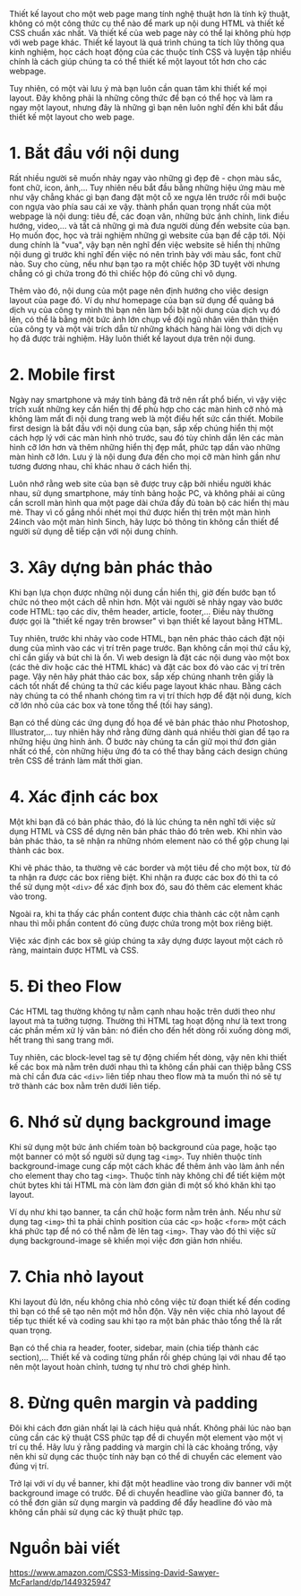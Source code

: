 Thiết kế layout cho một web page mang tính nghệ thuật hơn là tính kỹ thuật, không có một công thức cụ thể nào để mark up nội dung HTML và thiết kế CSS chuẩn xác nhất. Và thiết kế của web page này có thể lại không phù hợp với web page khác. Thiết kế layout là quá trình chúng ta tích lũy thông qua kinh nghiệm, học cách hoạt động của các thuộc tính CSS và luyện tập nhiều chính là cách giúp chúng ta có thể thiết kế một layout tốt hơn cho các webpage.

Tuy nhiên, có một vài lưu ý mà bạn luôn cần quan tâm khi thiết kế mọi layout. Đây không phải là những công thức để bạn có thể học và làm ra ngay một layout, nhưng đây là những gì bạn nên luôn nghĩ đến khi bắt đầu thiết kế một layout cho web page.

# 1. Bắt đầu với nội dung

Rất nhiều người sẽ muốn nhảy ngay vào những gì đẹp đẽ - chọn màu sắc, font chữ, icon, ảnh,... Tuy nhiên nếu bắt đầu bằng những hiệu ứng màu mè như vậy chẳng khác gì bạn đang đặt một cỗ xe ngựa lên trước rồi mới buộc con ngựa vào phía sau cái xe vậy. thành phần quan trọng nhất của một webpage là nội dung: tiêu đề, các đoạn văn, những bức ảnh chính, link điều hướng, video,... và tất cả những gì mà đưa người dùng đến website của bạn. Họ muốn đọc, học và trải nghiệm những gì website của bạn đề cập tới. Nội dung chính là "vua", vậy bạn nên nghĩ đến việc website sẽ hiển thị những nội dung gì trước khi nghĩ đến việc nó nên trình bày với màu sắc, font chữ nào. Suy cho cùng, nếu như bạn tạo ra một chiếc hộp 3D tuyệt vời nhưng chẳng có gì chứa trong đó thì chiếc hộp đó cũng chỉ vô dụng.

Thêm vào đó, nội dung của một page nên định hướng cho việc design layout của page đó. Ví dụ như homepage của bạn sử dụng để quảng bá dịch vụ của công ty mình thì bạn nên làm bổi bật nội dung của dịch vụ đó lên, có thể là bằng một bức ảnh lớn chụp về đội ngũ nhân viên thân thiện của công ty và một vài trích dẫn từ những khách hàng hài lòng với dịch vụ họ đã được trải nghiệm. Hãy luôn thiết kế layout dựa trên nội dung.

# 2. Mobile first

Ngày nay smartphone và máy tính bảng đã trở nên rất phổ biến, vì vậy việc trích xuất những key cần hiển thị để phù hợp cho các màn hình cỡ nhỏ mà không làm mất đi nội dung trang web là một điều hết sức cần thiết. Mobile first design là bắt đầu với nội dung của bạn, sắp xếp chúng hiển thị một cách hợp lý với các màn hình nhỏ trước, sau đó tùy chỉnh dần lên các màn hình cỡ lớn hơn và thêm những hiển thị đẹp mắt, phức tạp dần vào những màn hình cỡ lớn. Lưu ý là nội dung đưa đến cho mọi cỡ màn hình gần như tương đương nhau, chỉ khác nhau ở cách hiển thị.

Luôn nhớ rằng web site của bạn sẽ được truy cập bởi nhiều người khác nhau, sử dụng smartphone, máy tính bảng hoặc PC, và không phải ai cũng cần scroll màn hình qua một page dài chứa đầy đủ toàn bộ các hiển thị màu mè. Thay vì cố gắng nhồi nhét mọi thứ được hiển thị trên một màn hình 24inch vào một màn hình 5inch, hãy lược bỏ thông tin không cần thiết để người sử dụng dễ tiếp cận với nội dung chính.

# 3. Xây dựng bản phác thảo

Khi bạn lựa chọn được những nội dung cần hiển thị, giờ đến bước bạn tổ chức nó theo một cách dễ nhìn hơn. Một vài người sẽ nhảy ngay vào bước code HTML: tạo các div, thêm header, article, footer,... Điều này thường được gọi là "thiết kế ngay trên browser" vì bạn thiết kế layout bằng HTML.

Tuy nhiên, trước khi nhảy vào code HTML, bạn nên phác thảo cách đặt nội dung của mình vào các vị trí trên page trước. Bạn không cần mọi thứ cầu kỳ, chỉ cần giấy và bút chì là ổn. Vì web design là đặt các nội dung vào một box (các thẻ div hoặc các thẻ HTML khác) và đặt các box đó vào các vị trí trên page. Vậy nên hãy phát thảo các box, sắp xếp chúng nhanh trên giấy là cách tốt nhất để chúng ta thử các kiểu page layout khác nhau. Bằng cách này chúng ta có thể nhanh chóng tìm ra vị trí thích hợp để đặt nội dung, kích cỡ lớn nhỏ của các box và tone tổng thể (tối hay sáng).

Bạn có thể dùng các ứng dụng đồ họa để vẽ bản phác thảo như Photoshop, Illustrator,... tuy nhiên hãy nhớ rằng đừng dành quá nhiều thời gian để tạo ra những hiệu ứng hình ảnh. Ở bước này chúng ta cần giữ mọi thứ đơn giản nhất có thể, còn những hiệu ứng đó ta có thể thay bằng cách design chúng trên CSS để tránh làm mất thời gian. 

# 4. Xác định các box

Một khi bạn đã có bản phác thảo, đó là lúc chúng ta nên nghĩ tới việc sử dụng HTML và CSS để dựng nên bản phác thảo đó trên web. Khi nhìn vào bản phác thảo, ta sẽ nhận ra những nhóm element nào có thể gộp chung lại thành các box.

Khi vẽ phác thảo, ta thường vẽ các border và một tiêu đề cho một box, từ đó ta nhận ra được các box riêng biệt. Khi nhận ra được các box đó thì ta có thể sử dụng một `<div>` để xác định box đó, sau đó thêm các element khác vào trong.
    
Ngoài ra, khi ta thấy các phần content được chia thành các cột nằm cạnh nhau thì mỗi phần content đó cũng được chứa trong một box riêng biệt.
    
Việc xác định các box sẽ giúp chúng ta xây dựng được layout một cách rõ ràng, maintain được HTML và CSS.
    
# 5. Đi theo Flow

Các HTML tag thường không tự nằm cạnh nhau hoặc trên dưới theo như layout mà ta tưởng tượng. Thường thì HTML tag hoạt động như là text trong các phần mềm xử lý văn bản: nó điền cho đến hết dòng rồi xuống dòng mới, hết trang thì sang trang mới. 

Tuy nhiên, các block-level tag sẽ tự động chiếm hết dòng, vậy nên khi thiết kế các box mà nằm trên dưới nhau thì ta không cần phải can thiệp bằng CSS mà chỉ cần đưa các `<div>` liên tiếp nhau theo flow mà ta muốn thì nó sẽ tự trở thành các box nằm trên dưới liên tiếp.

# 6. Nhớ sử dụng background image

Khi sử dụng một bức ảnh chiếm toàn bộ background của page, hoặc tạo một banner có một số người sử dụng tag `<img>`. Tuy nhiên thuộc tính background-image cung cấp một cách khác để thêm ảnh vào làm ảnh nền cho element thay cho tag `<img>`. Thuộc tính này không chỉ để tiết kiệm một chút bytes khi tải HTML mà còn làm đơn giản đi một số khó khăn khi tạo layout.

Ví dụ như khi tạo banner, ta cần chữ hoặc form nằm trên ảnh. Nếu như sử dụng tag `<img>` thì ta phải chỉnh position của các `<p>` hoặc `<form>` một cách khá phức tạp để nó có thể nằm đè lên tag `<img>`. Thay vào đó thì việc sử dụng background-image sẽ khiến mọi việc đơn giản hơn nhiều.

# 7. Chia nhỏ layout

Khi layout đủ lớn, nếu không chia nhỏ công việc từ đoạn thiết kế đến coding thì bạn có thể sẽ tạo nên một mớ hỗn độn. Vậy nên việc chia nhỏ layout để tiếp tục thiết kế và coding sau khi tạo ra một bản phác thảo tổng thể là rất quan trọng.

Bạn có thể chia ra header, footer, sidebar, main (chia tiếp thành các section),... Thiết kế và coding từng phần rồi ghép chúng lại với nhau để tạo nên một layout hoàn chỉnh, tương tự như trò chơi ghép hình.

# 8. Đừng quên margin và padding

Đôi khi cách đơn giản nhất lại là cách hiệu quả nhất. Không phải lúc nào bạn cũng cần các kỹ thuật CSS phức tạp để di chuyển một element vào một vị trí cụ thể. Hãy lưu ý rằng padding và margin chỉ là các khoảng trống, vậy nên khi sử dụng các thuộc tính này bạn có thể di chuyển các element vào đúng vị trí.

Trở lại với ví dụ về banner, khi đặt một headline vào trong div banner với một background image có trước. Để di chuyển headline vào giữa banner đó, ta có thể đơn giản sử dụng margin và padding để đẩy headline đó vào mà không cần phải sử dụng các kỹ thuật phức tạp.

# Nguồn bài viết

https://www.amazon.com/CSS3-Missing-David-Sawyer-McFarland/dp/1449325947